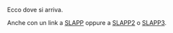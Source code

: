 Ecco dove si arriva.

Anche con un link a [SLAPP](https://terna.github.io/SLAPP/) oppure a [SLAPP2](https://terna.github.io/SLAPP2/) o [SLAPP3](https://terna.github.io/SLAPP3/).
